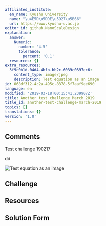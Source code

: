 ```yaml
---
affiliated_institute:
  en_name: Kyushu University
  name: "\u4E5D\u5DDE\u5927\u5B66"
  url: https://www.kyushu-u.ac.jp
editor_id: github.NanoScaleDesign
explanation:
  answer:
    Numeric:
      number: '4.5'
      tolerance:
        percent: '0.1'
  resources: {}
extra_resources:
  3f9c0b1d-04d4-4bfb-bb2c-6039c0397ec6:
    content_type: image/jpeg
    description: Test equation as an image
id: 068df312-4c2a-495c-8378-5f7aaf9ee690
language: en
modified: '2019-03-18T00:15:41.239907Z'
title: Another test challenge March 2019
title_id: another-test-challenge-march-2019
topics: []
translations: {}
version: '1.0'
---
```


## Comments
Test challenge 190217

dd

![Test equation as an image](/api/v0/teachers/github.NanoScaleDesign/resources/public/3f9c0b1d-04d4-4bfb-bb2c-6039c0397ec6.jpeg/3f9c0b1d-04d4-4bfb-bb2c-6039c0397ec6.jpeg)

## Challenge



## Resources



## Solution Form




